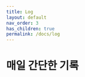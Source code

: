 ```yaml
---
title: Log
layout: default
nav_order: 3
has_children: true
permalink: /docs/log
---
```

# 매일 간단한 기록
